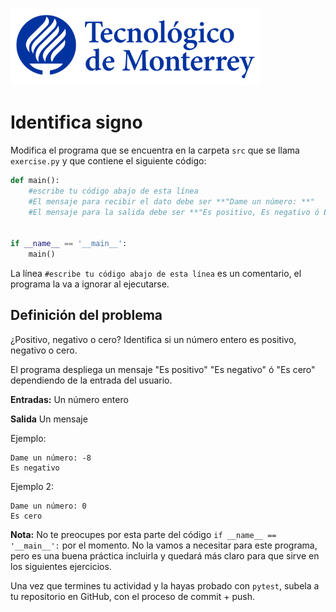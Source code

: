 ![Tec de Monterrey](../../images/logotecmty.png)
# Identifica signo


Modifica el programa que se encuentra en la carpeta `src` que se llama `exercise.py` y que contiene el siguiente código:

```python
def main():
    #escribe tu código abajo de esta línea
    #El mensaje para recibir el dato debe ser **"Dame un número: **"
    #El mensaje para la salida debe ser **"Es positivo, Es negativo ó Es cero **"


if __name__ == '__main__':
    main()
```

La línea `#escribe tu código abajo de esta línea` es un comentario, el programa la va a ignorar al ejecutarse.

## Definición del problema
¿Positivo, negativo o cero?
Identifica si un número entero es positivo, negativo o cero.

El programa despliega un mensaje "Es positivo" "Es negativo" ó "Es cero" dependiendo de la entrada del usuario.

**Entradas:**
Un número entero

**Salida**
Un mensaje

Ejemplo:
```
Dame un número: -8
Es negativo

```

Ejemplo 2:
```
Dame un número: 0
Es cero

```
**Nota:** No te preocupes por esta parte del código `if __name__ == '__main__':` por el momento. No la vamos a necesitar para este programa, pero es una buena práctica incluirla y quedará más claro para que sirve en los siguientes ejercicios.

Una vez que termines tu actividad y la hayas probado con `pytest`, subela a tu repositorio en GitHub, con el proceso de commit + push.
